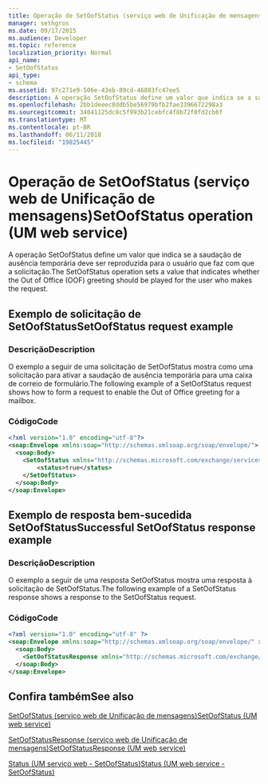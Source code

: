 ```yaml
---
title: Operação de SetOofStatus (serviço web de Unificação de mensagens)
manager: sethgros
ms.date: 09/17/2015
ms.audience: Developer
ms.topic: reference
localization_priority: Normal
api_name:
- SetOofStatus
api_type:
- schema
ms.assetid: 97c271e9-506e-43eb-89cd-46803fc47ee5
description: A operação SetOofStatus define um valor que indica se a saudação de ausência temporária deve ser reproduzida para o usuário que faz com que a solicitação.
ms.openlocfilehash: 2bb1deeec8ddb5be56979bfb2fae3396672298a3
ms.sourcegitcommit: 34041125dc8c5f993b21cebfc4f8b72f0fd2cb6f
ms.translationtype: MT
ms.contentlocale: pt-BR
ms.lasthandoff: 06/11/2018
ms.locfileid: "19825445"
---
```

# <a name="setoofstatus-operation-um-web-service"></a><span data-ttu-id="db76a-103">Operação de SetOofStatus (serviço web de Unificação de mensagens)</span><span class="sxs-lookup"><span data-stu-id="db76a-103">SetOofStatus operation (UM web service)</span></span>

<span data-ttu-id="db76a-104">A operação SetOofStatus define um valor que indica se a saudação de ausência temporária deve ser reproduzida para o usuário que faz com que a solicitação.</span><span class="sxs-lookup"><span data-stu-id="db76a-104">The SetOofStatus operation sets a value that indicates whether the Out of Office (OOF) greeting should be played for the user who makes the request.</span></span>
  
## <a name="setoofstatus-request-example"></a><span data-ttu-id="db76a-105">Exemplo de solicitação de SetOofStatus</span><span class="sxs-lookup"><span data-stu-id="db76a-105">SetOofStatus request example</span></span>

### <a name="description"></a><span data-ttu-id="db76a-106">Descrição</span><span class="sxs-lookup"><span data-stu-id="db76a-106">Description</span></span>

<span data-ttu-id="db76a-107">O exemplo a seguir de uma solicitação de SetOofStatus mostra como uma solicitação para ativar a saudação de ausência temporária para uma caixa de correio de formulário.</span><span class="sxs-lookup"><span data-stu-id="db76a-107">The following example of a SetOofStatus request shows how to form a request to enable the Out of Office greeting for a mailbox.</span></span>
  
### <a name="code"></a><span data-ttu-id="db76a-108">Código</span><span class="sxs-lookup"><span data-stu-id="db76a-108">Code</span></span>

```XML
<?xml version="1.0" encoding="utf-8"?>
<soap:Envelope xmlns:soap="http://schemas.xmlsoap.org/soap/envelope/">
  <soap:Body>
    <SetOofStatus xmlns="http://schemas.microsoft.com/exchange/services/2006/messages">
        <status>true</status>
    </SetOofStatus>
  </soap:Body>
</soap:Envelope>
```

## <a name="successful-setoofstatus-response-example"></a><span data-ttu-id="db76a-109">Exemplo de resposta bem-sucedida SetOofStatus</span><span class="sxs-lookup"><span data-stu-id="db76a-109">Successful SetOofStatus response example</span></span>

### <a name="description"></a><span data-ttu-id="db76a-110">Descrição</span><span class="sxs-lookup"><span data-stu-id="db76a-110">Description</span></span>

<span data-ttu-id="db76a-111">O exemplo a seguir de uma resposta SetOofStatus mostra uma resposta à solicitação de SetOofStatus.</span><span class="sxs-lookup"><span data-stu-id="db76a-111">The following example of a SetOofStatus response shows a response to the SetOofStatus request.</span></span>
  
### <a name="code"></a><span data-ttu-id="db76a-112">Código</span><span class="sxs-lookup"><span data-stu-id="db76a-112">Code</span></span>

```XML
<?xml version="1.0" encoding="utf-8" ?> 
<soap:Envelope xmlns:soap="http://schemas.xmlsoap.org/soap/envelope/" xmlns:xsi="http://www.w3.org/2001/XMLSchema-instance" xmlns:xsd="http://www.w3.org/2001/XMLSchema">
  <soap:Body>
    <SetOofStatusResponse xmlns="http://schemas.microsoft.com/exchange/services/2006/messages" /> 
  </soap:Body>
</soap:Envelope>
```

## <a name="see-also"></a><span data-ttu-id="db76a-113">Confira também</span><span class="sxs-lookup"><span data-stu-id="db76a-113">See also</span></span>



[<span data-ttu-id="db76a-114">SetOofStatus (serviço web de Unificação de mensagens)</span><span class="sxs-lookup"><span data-stu-id="db76a-114">SetOofStatus (UM web service)</span></span>](setoofstatus-um-web-service.md)
  
[<span data-ttu-id="db76a-115">SetOofStatusResponse (serviço web de Unificação de mensagens)</span><span class="sxs-lookup"><span data-stu-id="db76a-115">SetOofStatusResponse (UM web service)</span></span>](setoofstatusresponse-um-web-service.md)
  
[<span data-ttu-id="db76a-116">Status (UM serviço web - SetOofStatus)</span><span class="sxs-lookup"><span data-stu-id="db76a-116">Status (UM web service - SetOofStatus)</span></span>](status-um-web-servicesetoofstatus.md)


